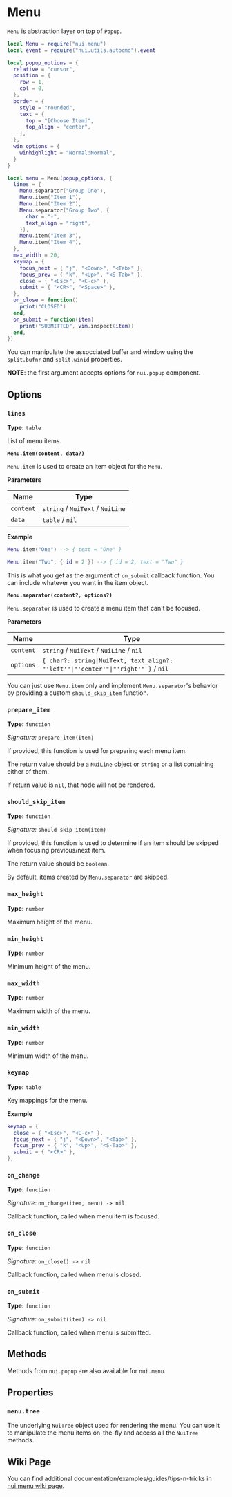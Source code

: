 # Menu

`Menu` is abstraction layer on top of `Popup`.

```lua
local Menu = require("nui.menu")
local event = require("nui.utils.autocmd").event

local popup_options = {
  relative = "cursor",
  position = {
    row = 1,
    col = 0,
  },
  border = {
    style = "rounded",
    text = {
      top = "[Choose Item]",
      top_align = "center",
    },
  },
  win_options = {
    winhighlight = "Normal:Normal",
  }
}

local menu = Menu(popup_options, {
  lines = {
    Menu.separator("Group One"),
    Menu.item("Item 1"),
    Menu.item("Item 2"),
    Menu.separator("Group Two", {
      char = "-",
      text_align = "right",
    }),
    Menu.item("Item 3"),
    Menu.item("Item 4"),
  },
  max_width = 20,
  keymap = {
    focus_next = { "j", "<Down>", "<Tab>" },
    focus_prev = { "k", "<Up>", "<S-Tab>" },
    close = { "<Esc>", "<C-c>" },
    submit = { "<CR>", "<Space>" },
  },
  on_close = function()
    print("CLOSED")
  end,
  on_submit = function(item)
    print("SUBMITTED", vim.inspect(item))
  end,
})
```

You can manipulate the assocciated buffer and window using the
`split.bufnr` and `split.winid` properties.

**NOTE**: the first argument accepts options for `nui.popup` component.

## Options

### `lines`

**Type:** `table`

List of menu items.

**`Menu.item(content, data?)`**

`Menu.item` is used to create an item object for the `Menu`.

**Parameters**

| Name      | Type                             |
| --------- | -------------------------------- |
| `content` | `string` / `NuiText` / `NuiLine` |
| `data`    | `table` / `nil`                  |

**Example**

```lua
Menu.item("One") --> { text = "One" }

Menu.item("Two", { id = 2 }) --> { id = 2, text = "Two" }
```

This is what you get as the argument of `on_submit` callback function.
You can include whatever you want in the item object.

**`Menu.separator(content?, options?)`**

`Menu.separator` is used to create a menu item that can't be focused.

**Parameters**

| Name      | Type                                                                               |
| --------- | ---------------------------------------------------------------------------------- |
| `content` | `string` / `NuiText` / `NuiLine` / `nil`                                           |
| `options` | `{ char?: string\|NuiText, text_align?: "'left'"\|"'center'"\|"'right'" }` / `nil` |

You can just use `Menu.item` only and implement `Menu.separator`'s behavior
by providing a custom `should_skip_item` function.

### `prepare_item`

**Type:** `function`

_Signature:_ `prepare_item(item)`

If provided, this function is used for preparing each menu item.

The return value should be a `NuiLine` object or `string` or a list containing either of them.

If return value is `nil`, that node will not be rendered.

### `should_skip_item`

**Type:** `function`

_Signature:_ `should_skip_item(item)`

If provided, this function is used to determine if an item should be
skipped when focusing previous/next item.

The return value should be `boolean`.

By default, items created by `Menu.separator` are skipped.

### `max_height`

**Type:** `number`

Maximum height of the menu.

### `min_height`

**Type:** `number`

Minimum height of the menu.

### `max_width`

**Type:** `number`

Maximum width of the menu.

### `min_width`

**Type:** `number`

Minimum width of the menu.

### `keymap`

**Type:** `table`

Key mappings for the menu.

**Example**

```lua
keymap = {
  close = { "<Esc>", "<C-c>" },
  focus_next = { "j", "<Down>", "<Tab>" },
  focus_prev = { "k", "<Up>", "<S-Tab>" },
  submit = { "<CR>" },
},
```

### `on_change`

**Type:** `function`

_Signature:_ `on_change(item, menu) -> nil`

Callback function, called when menu item is focused.

### `on_close`

**Type:** `function`

_Signature:_ `on_close() -> nil`

Callback function, called when menu is closed.

### `on_submit`

**Type:** `function`

_Signature:_ `on_submit(item) -> nil`

Callback function, called when menu is submitted.

## Methods

Methods from `nui.popup` are also available for `nui.menu`.

## Properties

### `menu.tree`

The underlying `NuiTree` object used for rendering the menu. You can use it to
manipulate the menu items on-the-fly and access all the `NuiTree` methods.

## Wiki Page

You can find additional documentation/examples/guides/tips-n-tricks in [nui.menu wiki page](https://github.com/MunifTanjim/nui.nvim/wiki/nui.menu).
